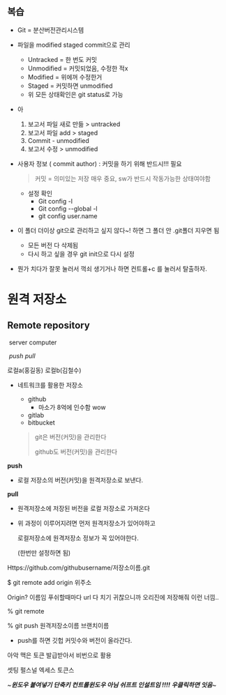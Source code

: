 ## 복습

* Git = 분산버전관리시스템 
* 파일을 modified staged commit으로 관리 
  * Untracked = 한 번도 커밋
  * Unmodified = 커밋되었음, 수정한 적x
  * Modified = 위에꺼 수정한거 
  * Staged = 커밋하면 unmodified
  * 위 모든 상태확인은 git status로 가능 

* 아 
  1. 보고서 파일 새로 만듦 > untracked
  2. 보고서 파일 add > staged
  3. Commit - unmodified
  4. 보고서 수정 > unmodified

* 사용자 정보 ( commit author) : 커밋을 하기 위해 반드시!!! 필요 

  > 커밋 = 의미있는 저장 매우 중요, sw가 반드시 작동가능한 상태여야함

  * 설정 확인 
    * Git config -l
    * Git config --global -l
    * git config user.name

* 이 폴더 더이상 git으로 관리하고 싶지 않다~! 하면 그 폴더 안 .git폴더 지우면 됨

  * 모든 버전 다 삭제됨 
  * 다시 하고 싶을 경우 git init으로 다시 설정 



* 뭔가 치다가 잘못 눌러서 꺽쇠 생기거나 하면 컨트롤+c 를 눌러서 탈출하자. 



# 원격 저장소

## Remote repository

​		 server computer

​	*push*						*pull*

로컬a(홍길동)		로컬b(김철수)



* 네트워크를 활용한 저장소 

  * github 
    * 마소가 8억에 인수함 wow 
  * gitlab
  * bitbucket

  > git은 버전(커밋)을 관리한다 
  >
  > github도 버전(커밋)을 관리한다



**push**

* 로컬 저장소의 버전(커밋)을 원격저장소로 보낸다.

**pull**

* 원격저장소에 저장된 버전을 로컬 저장소로 가져온다 



* 위 과정이 이루어지려면 먼저 원격저장소가 있어야하고 

  로컬저장소에 원격저장소 정보가 꼭 있어야한다. 
  
  (한번만 설정하면 됨)



Https://github.com/githubusername/저장소이름.git

$ git remote add origin 위주소

Origin? 이름임 푸쉬할때마다 url 다 치기 귀찮으니까 오리진에 저장해줘 이런 너낌.. 

% git remote

% git push 원격저장소이름 브랜치이름 

* push를 하면 깃헙 커밋수와 버전이 올라간다. 



아악 맥은 토큰 발급받아서 비번으로 활용 

셋팅 펄스널 엑세스 토큰스



~***윈도우 붙여넣기 단축키 컨트롤윈도우 아님 쉬프트 인설트임 !!!! 우클릭하면 잇음***~ 













